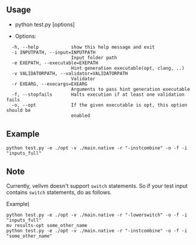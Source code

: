 ## Usage ##

- python test.py [options]

- Options:
```
  -h, --help            show this help message and exit
  -i INPUTPATH, --input=INPUTPATH
                        Input folder path
  -e EXEPATH, --executable=EXEPATH
                        Hint generation executable(opt, clang, ..)
  -v VALIDATORPATH, --validator=VALIDATORPATH
                        Validator
  -r EXEARG, --execargs=EXEARG
                        Arguments to pass hint generation executable
  -f, --stopfails       Halts execution if at least one validation fails
  -o, --opt             If the given executable is opt, this option should be
                        enabled
```

## Example ##

`python test.py -e ./opt -v ./main.native -r "-instcombine" -o -f -i "inputs_full"`

## Note ##

Currently, vellvm doesn't support `switch` statements.
So if your test input contains `switch` statements, do as follows.

Example)
```
python test.py -e ./opt -v ./main.native -r "-lowerswitch" -o -f -i "inputs_full"
mv results-opt some_other_name
python test.py -e ./opt -v ./main.native -r "-instcombine" -o -f -i "some_other_name"
```
